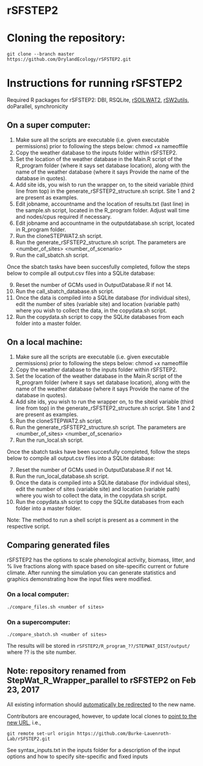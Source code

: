 # rSFSTEP2

# Cloning the repository:
```
git clone --branch master https://github.com/DrylandEcology/rSFSTEP2.git
```

# Instructions for running rSFSTEP2

Required R packages for rSFSTEP2: 
DBI, RSQLite, [rSOILWAT2](https://github.com/DrylandEcology/rSOILWAT2#installation), [rSW2utils](https://github.com/DrylandEcology/rSW2utils#installation), doParallel, synchronicity

On a super computer:
--
1. Make sure all the scripts are executable (i.e. given executable permissions) prior to following the steps below: chmod +x nameoffile
2. Copy the weather database to the inputs folder within rSFSTEP2.
3. Set the location of the weather database in the Main.R script of the R_program folder (where it says set database location), along with the name of the weather database (where it says Provide the name of the database in quotes).
4. Add site ids, you wish to run the wrapper on, to the siteid variable (third line from top) in the generate_rSFSTEP2_structure.sh script. Site 1 and 2 are present as examples.
5. Edit jobname, accountname and the location of results.txt (last line) in the sample.sh script, located in the R_program folder. Adjust wall time and nodes/cpus required if necessary.
6. Edit jobname and accountname in the outputdatabase.sh script, located in R_program folder.
7. Run the cloneSTEPWAT2.sh script.
8. Run the generate_rSFSTEP2_structure.sh script. The parameters are <Location of R_program> <number_of_sites> <number_of_scenario>
9. Run the call_sbatch.sh script.

Once the sbatch tasks have been succesfully completed, follow the steps below to compile all output.csv files into a SQLite database:

9. Reset the number of GCMs used in OutputDatabase.R if not 14.
10. Run the call_sbatch_database.sh script.
11. Once the data is compiled into a SQLite database (for individual sites), edit the number of sites (variable site) and location (variable path) where you wish to collect the data, in the copydata.sh script.
12. Run the copydata.sh script to copy the SQLite databases from each folder into a master folder.

On a local machine:
--
1. Make sure all the scripts are executable (i.e. given executable permissions) prior to following the steps below: chmod +x nameoffile
2. Copy the weather database to the inputs folder within rSFSTEP2.
3. Set the location of the weather database in the Main.R script of the R_program folder (where it says set database location), along with the name of the weather database (where it says Provide the name of the database in quotes).
4. Add site ids, you wish to run the wrapper on, to the siteid variable (third line from top) in the generate_rSFSTEP2_structure.sh script. Site 1 and 2 are present as examples.
5. Run the cloneSTEPWAT2.sh script.
6. Run the generate_rSFSTEP2_structure.sh script. The parameters are <Location of R_program> <number_of_sites> <number_of_scenario>
7. Run the run_local.sh script.

Once the sbatch tasks have been succesfully completed, follow the steps below to compile all output.csv files into a SQLite database:

7. Reset the number of GCMs used in OutputDatabase.R if not 14.
8. Run the run_local_database.sh script.
9. Once the data is compiled into a SQLite database (for individual sites), edit the number of sites (variable site) and location (variable path) where you wish to collect the data, in the copydata.sh script.
10. Run the copydata.sh script to copy the SQLite databases from each folder into a master folder.

Note: The method to run a shell script is present as a comment in the respective script. 

## Comparing generated files
rSFSTEP2 has the options to scale phenological activity, biomass, litter, and % live fractions along with space based on site-specific current or future climate. After running the simulation you can generate statistics and graphics demonstrating how the input files were modified. 
### On a local computer:
```
./compare_files.sh <number of sites>
```
### On a supercomputer:
```
./compare_sbatch.sh <number of sites>
```

The results will be stored in `rSFSTEP2/R_program_??/STEPWAT_DIST/output/` where ?? is the site number.

## Note: repository renamed from StepWat_R_Wrapper_parallel to rSFSTEP2 on Feb 23, 2017

All existing information should [automatically be redirected](https://help.github.com/articles/renaming-a-repository/) to the new name.

Contributors are encouraged, however, to update local clones to [point to the new URL](https://help.github.com/articles/changing-a-remote-s-url/), i.e., 
```
git remote set-url origin https://github.com/Burke-Lauenroth-Lab/rSFSTEP2.git
```


See syntax_inputs.txt in the inputs folder for a description of the input options and how to specify site-specific and fixed inputs
